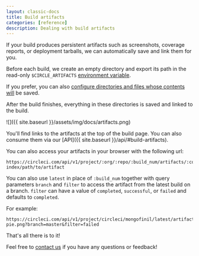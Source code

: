 ```yaml
---
layout: classic-docs
title: Build artifacts
categories: [reference]
description: Dealing with build artifacts
---
```


If your build produces persistent artifacts such as screenshots, coverage reports, or
deployment tarballs, we can automatically save and link them for you.

Before each build, we create an empty directory and export its path in the
read-only `$CIRCLE_ARTIFACTS`
[environment variable]({{site.baseurl}}/environment-variables/).

If you prefer, you can also
[configure directories and files whose contents will]({{site.baseurl}}/configuration/#artifacts)
be saved.

After the build finishes, everything in these directories is saved and linked to the build.

![]({{ site.baseurl }}/assets/img/docs/artifacts.png)

You'll find links to the artifacts at the top of the build page. You can also consume them via our [API]({{ site.baseurl }}/api/#build-artifacts).

You can also access your artifacts in your browser with the following url:

```
https://circleci.com/api/v1/project/:org/:repo/:build_num/artifacts/:container-index/path/to/artifact
```

You can also use `latest` in place of `:build_num` together with query parameters `branch` and `filter` to access the artifact from the latest build on a branch. `filter` can have a value of `completed`, `successful`, or `failed` and defaults to `completed`.

For example:

```
https://circleci.com/api/v1/project/circleci/mongofinil/latest/artifacts/0/$CIRCLE_ARTIFACTS/cherry-pie.png?branch=master&filter=failed
```

That's all there is to it!

Feel free to [contact us](mailto:sayhi@circleci.com)
if you have any questions or feedback!
